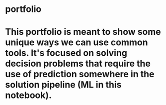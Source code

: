 # portfolio

# This portfolio is meant to show some unique ways we can use common tools.  It's focused on solving decision problems that require the use of prediction somewhere in the solution pipeline (ML in this notebook).
